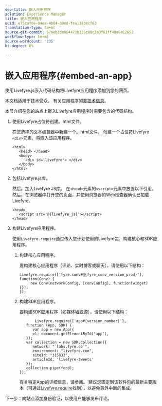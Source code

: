 ```yaml
---
seo-title: 嵌入应用程序
solution: Experience Manager
title: 嵌入应用程序
uuid: e75caf0e-04ea-4b04-89ed-fea1183ecf63
translation-type: tm+mt
source-git-commit: 67aeb3de964473b326c88c3a3f81ff48a6a12652
workflow-type: tm+mt
source-wordcount: '235'
ht-degree: 0%

---
```



# 嵌入应用程序{#embed-an-app}

使用Livefyre.js嵌入代码结构将Livefyre应用程序添加到您的网页。

本文档适用于技术受众。 有关应用程序的[非技术信息](/help/using/c-about-apps/c-about-apps.md)。

本节介绍在您的站点上嵌入Livefyre应用程序时需要包含的代码结构。

1. 使用Livefyre占位符创建。html文件。

   在您选择的文本编辑器中新建一个。html文件。 创建一个占位符Livefyre `<div>`元素，将嵌入该应用程序。

   ```
   <html> 
      <head> </head> 
      <body> 
         <div id='livefyre'> </div> 
      </body> 
   </html>
   ```

1. 包括Livefyre.js库。

   然后，加入Livefyre JS库。 在`<head>`元素的`<script>`元素中放置以下引用。 然后，在浏览器中打开您的页面，并使用浏览器的Web检查器确认已加载Livefyre。

   ```
   <head> 
      <script src='@{livefyre_js}'></script> 
   </head> 
   ```

1. 构建Livefyre应用程序。

   使用`Livefyre.require`通过传入您计划使用的Livefyre包，构建核心和SDK应用程序。

   1. 构建核心应用程序。

      要构建核心应用程序（评论、实时博客或聊天），请使用以下结构：

      ```
      Livefyre.require(['fyre.conv#@{fyre_conv_version_prod}'], function(Conv) { 
           new Conv(networkConfig, [convConfig], function(widget) {});  
      });  
      ```

   1. 构建SDK应用程序。

      要构建SDK应用程序（如媒体墙或源），请使用以下结构：

      ```
             Livefyre.require(['app#{version_number}'], 
         function (App, SDK) { 
            var app = new App({ 
            el: document.getElementById('app'), 
         }); 
         var collection = new SDK.Collection({ 
            network: "`labs.fyre.co`", 
            environment: "livefyre.com", 
            siteId: "315833", 
            articleId: 'livefyre-tweets' 
         }); 
         collection.pipe(feed); 
      }); 
      ```

      有关特定App的详细信息，请参阅[](/help/using/c-about-apps/c-about-apps.md)。 建议您固定到该软件包的最新主要版本（可通过[Livefyre.require](https://cdn.livefyre.com/packages.html)找到），以避免意外中断的集成。

下一步：向站点添加身份验证，以使用户能够发布评论。
